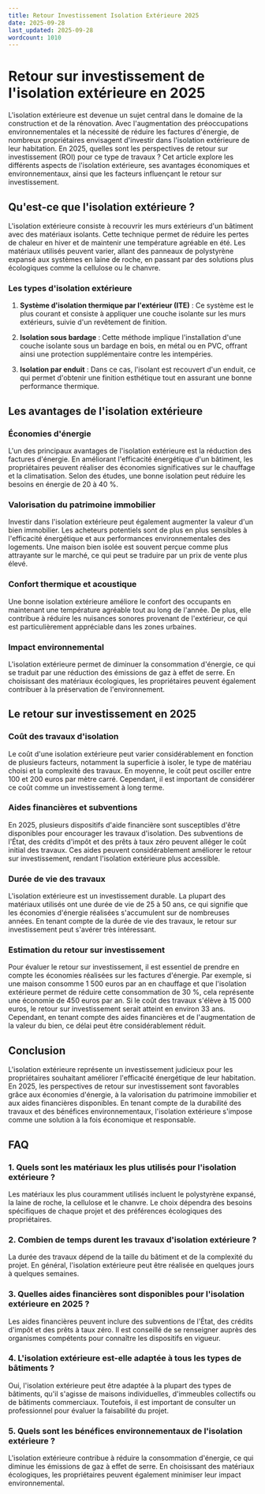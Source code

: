 ```yaml
---
title: Retour Investissement Isolation Extérieure 2025
date: 2025-09-28
last_updated: 2025-09-28
wordcount: 1010
---
```


# Retour sur investissement de l'isolation extérieure en 2025

L'isolation extérieure est devenue un sujet central dans le domaine de la construction et de la rénovation. Avec l'augmentation des préoccupations environnementales et la nécessité de réduire les factures d'énergie, de nombreux propriétaires envisagent d'investir dans l'isolation extérieure de leur habitation. En 2025, quelles sont les perspectives de retour sur investissement (ROI) pour ce type de travaux ? Cet article explore les différents aspects de l'isolation extérieure, ses avantages économiques et environnementaux, ainsi que les facteurs influençant le retour sur investissement.

## Qu'est-ce que l'isolation extérieure ?

L'isolation extérieure consiste à recouvrir les murs extérieurs d'un bâtiment avec des matériaux isolants. Cette technique permet de réduire les pertes de chaleur en hiver et de maintenir une température agréable en été. Les matériaux utilisés peuvent varier, allant des panneaux de polystyrène expansé aux systèmes en laine de roche, en passant par des solutions plus écologiques comme la cellulose ou le chanvre.

### Les types d'isolation extérieure

1. **Système d'isolation thermique par l'extérieur (ITE)** : Ce système est le plus courant et consiste à appliquer une couche isolante sur les murs extérieurs, suivie d'un revêtement de finition.
   
2. **Isolation sous bardage** : Cette méthode implique l'installation d'une couche isolante sous un bardage en bois, en métal ou en PVC, offrant ainsi une protection supplémentaire contre les intempéries.

3. **Isolation par enduit** : Dans ce cas, l'isolant est recouvert d'un enduit, ce qui permet d'obtenir une finition esthétique tout en assurant une bonne performance thermique.

## Les avantages de l'isolation extérieure

### Économies d'énergie

L'un des principaux avantages de l'isolation extérieure est la réduction des factures d'énergie. En améliorant l'efficacité énergétique d'un bâtiment, les propriétaires peuvent réaliser des économies significatives sur le chauffage et la climatisation. Selon des études, une bonne isolation peut réduire les besoins en énergie de 20 à 40 %.

### Valorisation du patrimoine immobilier

Investir dans l'isolation extérieure peut également augmenter la valeur d'un bien immobilier. Les acheteurs potentiels sont de plus en plus sensibles à l'efficacité énergétique et aux performances environnementales des logements. Une maison bien isolée est souvent perçue comme plus attrayante sur le marché, ce qui peut se traduire par un prix de vente plus élevé.

### Confort thermique et acoustique

Une bonne isolation extérieure améliore le confort des occupants en maintenant une température agréable tout au long de l'année. De plus, elle contribue à réduire les nuisances sonores provenant de l'extérieur, ce qui est particulièrement appréciable dans les zones urbaines.

### Impact environnemental

L'isolation extérieure permet de diminuer la consommation d'énergie, ce qui se traduit par une réduction des émissions de gaz à effet de serre. En choisissant des matériaux écologiques, les propriétaires peuvent également contribuer à la préservation de l'environnement.

## Le retour sur investissement en 2025

### Coût des travaux d'isolation

Le coût d'une isolation extérieure peut varier considérablement en fonction de plusieurs facteurs, notamment la superficie à isoler, le type de matériau choisi et la complexité des travaux. En moyenne, le coût peut osciller entre 100 et 200 euros par mètre carré. Cependant, il est important de considérer ce coût comme un investissement à long terme.

### Aides financières et subventions

En 2025, plusieurs dispositifs d'aide financière sont susceptibles d'être disponibles pour encourager les travaux d'isolation. Des subventions de l'État, des crédits d'impôt et des prêts à taux zéro peuvent alléger le coût initial des travaux. Ces aides peuvent considérablement améliorer le retour sur investissement, rendant l'isolation extérieure plus accessible.

### Durée de vie des travaux

L'isolation extérieure est un investissement durable. La plupart des matériaux utilisés ont une durée de vie de 25 à 50 ans, ce qui signifie que les économies d'énergie réalisées s'accumulent sur de nombreuses années. En tenant compte de la durée de vie des travaux, le retour sur investissement peut s'avérer très intéressant.

### Estimation du retour sur investissement

Pour évaluer le retour sur investissement, il est essentiel de prendre en compte les économies réalisées sur les factures d'énergie. Par exemple, si une maison consomme 1 500 euros par an en chauffage et que l'isolation extérieure permet de réduire cette consommation de 30 %, cela représente une économie de 450 euros par an. Si le coût des travaux s'élève à 15 000 euros, le retour sur investissement serait atteint en environ 33 ans. Cependant, en tenant compte des aides financières et de l'augmentation de la valeur du bien, ce délai peut être considérablement réduit.

## Conclusion

L'isolation extérieure représente un investissement judicieux pour les propriétaires souhaitant améliorer l'efficacité énergétique de leur habitation. En 2025, les perspectives de retour sur investissement sont favorables grâce aux économies d'énergie, à la valorisation du patrimoine immobilier et aux aides financières disponibles. En tenant compte de la durabilité des travaux et des bénéfices environnementaux, l'isolation extérieure s'impose comme une solution à la fois économique et responsable.

## FAQ

### 1. Quels sont les matériaux les plus utilisés pour l'isolation extérieure ?

Les matériaux les plus couramment utilisés incluent le polystyrène expansé, la laine de roche, la cellulose et le chanvre. Le choix dépendra des besoins spécifiques de chaque projet et des préférences écologiques des propriétaires.

### 2. Combien de temps durent les travaux d'isolation extérieure ?

La durée des travaux dépend de la taille du bâtiment et de la complexité du projet. En général, l'isolation extérieure peut être réalisée en quelques jours à quelques semaines.

### 3. Quelles aides financières sont disponibles pour l'isolation extérieure en 2025 ?

Les aides financières peuvent inclure des subventions de l'État, des crédits d'impôt et des prêts à taux zéro. Il est conseillé de se renseigner auprès des organismes compétents pour connaître les dispositifs en vigueur.

### 4. L'isolation extérieure est-elle adaptée à tous les types de bâtiments ?

Oui, l'isolation extérieure peut être adaptée à la plupart des types de bâtiments, qu'il s'agisse de maisons individuelles, d'immeubles collectifs ou de bâtiments commerciaux. Toutefois, il est important de consulter un professionnel pour évaluer la faisabilité du projet.

### 5. Quels sont les bénéfices environnementaux de l'isolation extérieure ?

L'isolation extérieure contribue à réduire la consommation d'énergie, ce qui diminue les émissions de gaz à effet de serre. En choisissant des matériaux écologiques, les propriétaires peuvent également minimiser leur impact environnemental.
